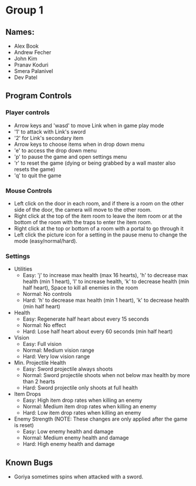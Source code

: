 # Group 1
## Names:
- Alex Book
- Andrew Fecher
- John Kim
- Pranav Koduri
- Smera Palanivel
- Dev Patel

## Program Controls
### Player controls
- Arrow keys and 'wasd' to move Link when in game play mode
- '1' to attack with Link's sword
- '2' for Link's secondary item
- Arrow keys to choose items when in drop down menu
- 'e' to access the drop down menu
- 'p' to pause the game and open settings menu
- 'r' to reset the game (dying or being grabbed by a wall master also resets the game)
- 'q' to quit the game

### Mouse Controls
- Left click on the door in each room, and if there is a room on the other side of the door, the camera will move to the other room.
- Right click at the top of the item room to leave the item room or at the bottom of the room with the traps to enter the item room.
- Right click at the top or bottom of a room with a portal to go through it
- Left click the picture icon for a setting in the pause menu to change the mode (easy/normal/hard).

### Settings
- Utilities
  - Easy: 'j' to increase max health (max 16 hearts), 'h' to decrease max health (min 1 heart), 'l' to increase health, 'k' to decrease health (min half heart), Space to kill all enemies in the room
  - Normal: No controls
  - Hard: 'h' to decrease max health (min 1 heart), 'k' to decrease health (min half heart)
- Health
  - Easy: Regenerate half heart about every 15 seconds
  - Normal: No effect
  - Hard: Lose half heart about every 60 seconds (min half heart)
- Vision
  - Easy: Full vision
  - Normal: Medium vision range
  - Hard: Very low vision range
- Min. Projectile Health
  - Easy: Sword projectile always shoots
  - Normal: Sword projectile shoots when not below max health by more than 2 hearts
  - Hard: Sword projectile only shoots at full health
- Item Drops
  - Easy: High item drop rates when killing an enemy
  - Normal: Medium item drop rates when killing an enemy
  - Hard: Low item drop rates when killing an enemy
- Enemy Strength (NOTE: These changes are only applied after the game is reset)
  - Easy: Low enemy health and damage
  - Normal: Medium enemy health and damage
  - Hard: High enemy health and damage

## Known Bugs
- Goriya sometimes spins when attacked with a sword.
